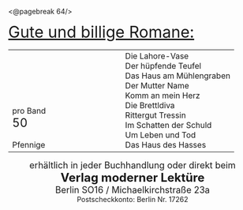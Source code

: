 <@pagebreak 64/>

<div style="font-size: xx-large; text-decoration: underline;">Gute und billige
Romane:</div>

<table style="table-layout:fixed">
<tr><td style="width:50%; vertical-align:bottom;">pro Band<br/>
<div style="font-size: x-large;">50</div><br/>
Pfennige</td>
<td style="width:50%; white-space: pre-wrap;">Die Lahore-Vase
Der hüpfende Teufel
Das Haus am Mühlengraben
Der Mutter Name
Komm an mein Herz
Die Brettldiva
Rittergut Tressin
Im Schatten der Schuld
Um Leben und Tod
Das Haus des Hasses</td></tr>
</table>

<div style="font-size: large; text-align: center;">erhältlich in jeder Buchhandlung oder direkt beim</div>
<div style="font-size: x-large; text-align: center; font-weight: bold;">Verlag moderner Lektüre</div>
<div style="font-size: large; text-align: center;">Berlin SO16 / Michaelkirchstraße 23a</div>
<div style="font-size: normal; text-align: center;">Postscheckkonto: Berlin Nr. 17262</div>


